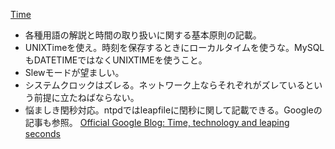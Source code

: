 [Time](https://unix4lyfe.org/time/?v=1)

* 各種用語の解説と時間の取り扱いに関する基本原則の記載。
* UNIXTimeを使え。時刻を保存するときにローカルタイムを使うな。MySQLもDATETIMEではなくUNIXTIMEを使うこと。
* Slewモードが望ましい。
* システムクロックはズレる。ネットワーク上ならそれぞれがズレているという前提に立たねばならない。
* 悩ましき閏秒対応。ntpdではleapfileに閏秒に関して記載できる。Googleの記事も参照。
  [Official Google Blog: Time, technology and leaping seconds](https://googleblog.blogspot.jp/2011/09/time-technology-and-leaping-seconds.html)